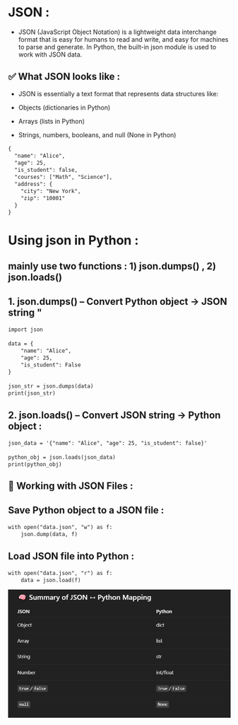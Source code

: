 # JSON :
- JSON (JavaScript Object Notation) is a lightweight data interchange format that is easy for humans to read and write, and easy for machines to parse and generate. In Python, the built-in json module is used to work with JSON data.

## ✅ What JSON looks like :
- JSON is essentially a text format that represents data structures like:

- Objects (dictionaries in Python)

- Arrays (lists in Python)

- Strings, numbers, booleans, and null (None in Python)
```
{
  "name": "Alice",
  "age": 25,
  "is_student": false,
  "courses": ["Math", "Science"],
  "address": {
    "city": "New York",
    "zip": "10001"
  }
}

```

# Using json in Python :
## mainly use two functions : 1) json.dumps() , 2) json.loads()

## 1. json.dumps() – Convert Python object → JSON string "
```
import json

data = {
    "name": "Alice",
    "age": 25,
    "is_student": False
}

json_str = json.dumps(data)
print(json_str)

```

## 2. json.loads() – Convert JSON string → Python object :
```
json_data = '{"name": "Alice", "age": 25, "is_student": false}'

python_obj = json.loads(json_data)
print(python_obj)

```

## 📁 Working with JSON Files :
## Save Python object to a JSON file :
```
with open("data.json", "w") as f:
    json.dump(data, f)

```

## Load JSON file into Python :
```
with open("data.json", "r") as f:
    data = json.load(f)

```

![](assets/json-summary.png)